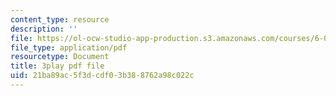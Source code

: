 ```yaml
---
content_type: resource
description: ''
file: https://ol-ocw-studio-app-production.s3.amazonaws.com/courses/6-004-computation-structures-spring-2017/21ba89ac5f3dcdf03b388762a98c022c_cVEj5p9GiBA.pdf
file_type: application/pdf
resourcetype: Document
title: 3play pdf file
uid: 21ba89ac-5f3d-cdf0-3b38-8762a98c022c
---
```

